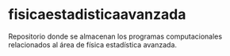 # fisicaestadisticaavanzada
Repositorio donde se almacenan los programas computacionales relacionados al área de física estadística avanzada.
